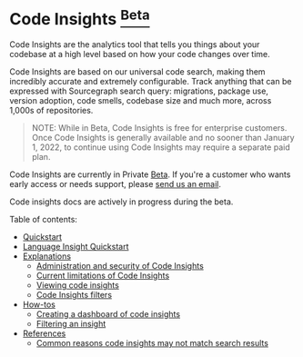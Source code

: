 # Code Insights <a href="../admin/beta_and_experimental_features"><sup><span class="badge badge-beta">Beta</span></sup></a>
Code Insights are the analytics tool that tells you things about your codebase at a high level based on how your code changes over time.

Code Insights are based on our universal code search, making them incredibly accurate and extremely configurable. Track anything that can be expressed with Sourcegraph search query: migrations, package use, version adoption, code smells, codebase size and much more, across 1,000s of repositories.
> NOTE: While in Beta, Code Insights is free for enterprise customers. Once Code Insights is generally available and no sooner than January 1, 2022, to continue using Code Insights may require a separate paid plan.

Code Insights are currently in Private [Beta](../admin/beta_and_experimental_features.md). If you're a customer who wants early access or needs support, please [send us an email](mailto:feedback@sourcegraph.com).

Code insights docs are actively in progress during the beta.

Table of contents:

- [Quickstart](quickstart.md)
- [Language Insight Quickstart](language_insight_quickstart.md)
- [Explanations](explanations/index.md)
    - [Administration and security of Code Insights](explanations/administration_and_security_of_code_insights.md)
    - [Current limitations of Code Insights](explanations/current_limitations_of_code_insights.md)
    - [Viewing code insights](explanations/viewing_code_insights.md)
    - [Code Insights filters](explanations/code_insights_filters.md)
- [How-tos](how-tos/index.md)
    - [Creating a dashboard of code insights](how-tos/creating_a_custom_dashboard_of_code_insights.md)
    - [Filtering an insight](how-tos/filtering_an_insight.md)
- [References](references/index.md)
    - [Common reasons code insights may not match search results](references/common_reasons_code_insights_may_not_match_search_results.md)
